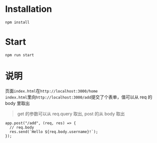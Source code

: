 # Installation

```
npm install
```

# Start

```
npm run start
```

# 说明

页面`index.html`在`http://localhost:3000/home`  
`index.html`里向`http://localhost:3000/add`提交了个表单，值可以从 req 的 body 里取出

> get 的参数可以从 req.query 取出, post 的从 body 取出

```
app.post("/add", (req, res) => {
  // req.body
  res.send(`Hello ${req.body.username}!`);
});
```
